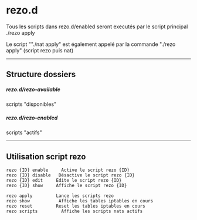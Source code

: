 # rezo.d

Tous les scripts dans rezo.d/enabled seront executés par le script principal ./rezo apply

Le script ""./nat apply" est également appelé par la commande    "./rezo apply" (script rezo puis nat)

---
## Structure dossiers

##### rezo.d/rezo-available
scripts "disponibles"

##### rezo.d/rezo-enabled
scripts "actifs"

---
## Utilisation script rezo

    rezo {ID} enable 	 Active le script rezo {ID}
    rezo {ID} disable 	Désactive le script rezo {ID}
    rezo {ID} edit 	   Edite le script rezo {ID}
    rezo {ID} show 	   Affiche le script rezo {ID}

    rezo apply 		   Lance les scripts rezo
    rezo show 		    Affiche les tables iptables en cours
    rezo reset 		   Reset les tables iptables en cours
    rezo scripts 		 Affiche les scripts nats actifs
